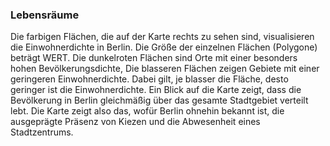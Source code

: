 ### Lebensräume

Die farbigen Flächen, die auf der Karte rechts zu sehen sind, visualisieren die Einwohnerdichte in Berlin. Die Größe der 
einzelnen Flächen (Polygone) beträgt WERT. Die dunkelroten Flächen sind Orte mit einer besonders hohen Bevölkerungsdichte,
Die blasseren Flächen zeigen Gebiete mit einer geringeren Einwohnerdichte. Dabei gilt, je blasser die Fläche, desto 
geringer ist die Einwohnerdichte. Ein Blick auf die Karte zeigt, dass die Bevölkerung in Berlin gleichmäßig über das 
gesamte Stadtgebiet verteilt lebt. Die Karte zeigt also das, wofür Berlin ohnehin bekannt ist, die ausgeprägte Präsenz von
Kiezen und die Abwesenheit eines Stadtzentrums. 


